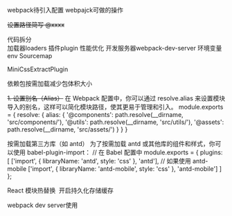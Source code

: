 ####
webpack待引入配置
webpajck可做的操作

~~设置路径简写 @xxxx~~


代码拆分  
加载器loaders
插件plugin
性能优化
开发服务器webpack-dev-server
环境变量env
Sourcemap


MiniCssExtractPlugin

依赖包按需加载减少包体积大小

~~1. 设置别名（Alias）~~
在 Webpack 配置中，你可以通过 resolve.alias 来设置模块导入的别名，这样可以简化模块路径，使其更易于管理和引入。
module.exports = {
  resolve: {
    alias: {
      '@components': path.resolve(__dirname, 'src/components/'),
      '@utils': path.resolve(__dirname, 'src/utils/'),
      '@assets': path.resolve(__dirname, 'src/assets/')
    }
  }
}





按需加载第三方库（如 antd）
为了按需加载 antd 或其他库的组件和样式，你可以使用 babel-plugin-import：
// 在 Babel 配置中
module.exports = {
  plugins: [
    ['import', { libraryName: 'antd', style: 'css' }, 'antd'],
    // 如果使用 antd-mobile
    ['import', { libraryName: 'antd-mobile', style: 'css' }, 'antd-mobile']
  ]
};



React 模块热替换
 开启持久化存储缓存


webpack dev server使用


